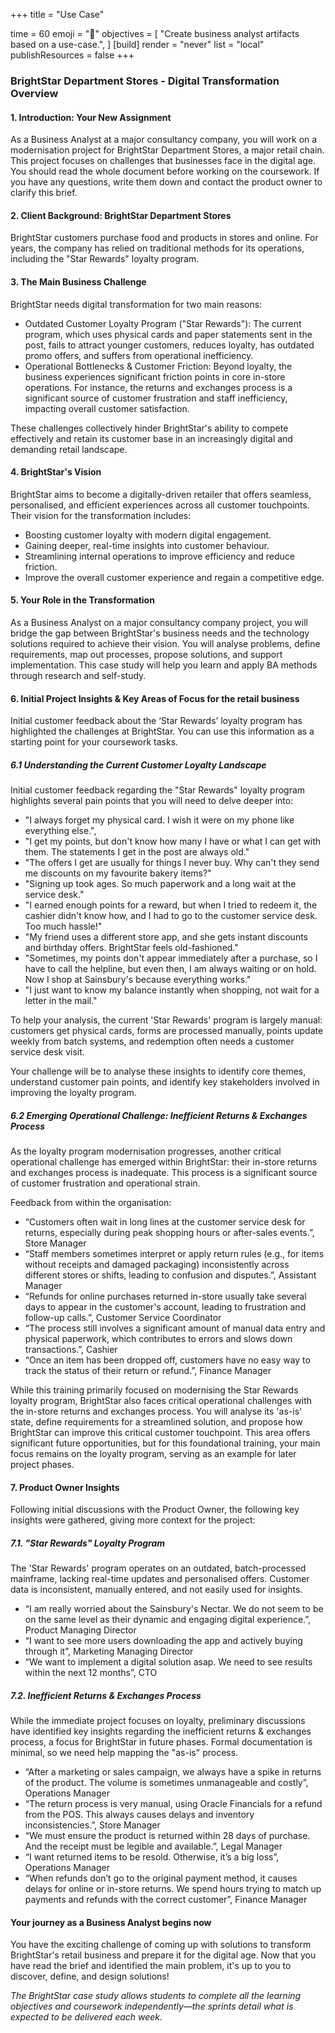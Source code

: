 +++
title = "Use Case"

time = 60
emoji = "🤖"
objectives = [
    "Create business analyst artifacts based on a use-case.",
]
[build]
  render = "never"
  list = "local"
  publishResources = false
+++

### BrightStar Department Stores  - Digital Transformation Overview

#### 1. Introduction: Your New Assignment 
As a Business Analyst at a major consultancy company, you will work on a modernisation project for BrightStar Department Stores, a major retail chain. This project focuses on challenges that businesses face in the digital age.  
You should read the whole document before working on the coursework. If you have any questions, write them down and contact the product owner to clarify this brief. 

#### 2. Client Background: BrightStar Department Stores    
BrightStar customers purchase food and products in stores and online. For years, the company has relied on traditional methods for its operations, including the "Star Rewards" loyalty program. 
 
#### 3. The Main Business Challenge 
BrightStar needs digital transformation for two main reasons: 
- Outdated Customer Loyalty Program ("Star Rewards"): The current program, which uses physical cards and paper statements sent in the post, fails to attract younger customers, reduces loyalty, has outdated promo offers, and suffers from operational inefficiency. 
- Operational Bottlenecks & Customer Friction: Beyond loyalty, the business experiences significant friction points in core in-store operations. For instance, the returns and exchanges process is a significant source of customer frustration and staff inefficiency, impacting overall customer satisfaction. 

These challenges collectively hinder BrightStar's ability to compete effectively and retain its customer base in an increasingly digital and demanding retail landscape. 

#### 4. BrightStar's Vision    
BrightStar aims to become a digitally-driven retailer that offers seamless, personalised, and efficient experiences across all customer touchpoints. Their vision for the transformation includes: 
- Boosting customer loyalty with modern digital engagement. 
- Gaining deeper, real-time insights into customer behaviour. 
- Streamlining internal operations to improve efficiency and reduce friction. 
- Improve the overall customer experience and regain a competitive edge. 

#### 5. Your Role in the Transformation 
As a Business Analyst on a major consultancy company project, you will bridge the gap between BrightStar's business needs and the technology solutions required to achieve their vision. You will analyse problems, define requirements, map out processes, propose solutions, and support implementation. This case study will help you learn and apply BA methods through research and self-study. 
 
#### 6. Initial Project Insights & Key Areas of Focus for the retail business
Initial customer feedback about the ‘Star Rewards’ loyalty program has highlighted the challenges at BrightStar. You can use this information as a starting point for your coursework tasks. 

##### 6.1 Understanding the Current Customer Loyalty Landscape 
Initial customer feedback regarding the "Star Rewards" loyalty program highlights several pain points that you will need to delve deeper into: 
- "I always forget my physical card. I wish it were on my phone like everything else.",  
- "I get my points, but don't know how many I have or what I can get with them. The statements I get in the post are always old." 
- "The offers I get are usually for things I never buy. Why can't they send me discounts on my favourite bakery items?" 
- "Signing up took ages. So much paperwork and a long wait at the service desk." 
- "I earned enough points for a reward, but when I tried to redeem it, the cashier didn't know how, and I had to go to the customer service desk. Too much hassle!" 
- "My friend uses a different store app, and she gets instant discounts and birthday offers. BrightStar feels old-fashioned." 
- "Sometimes, my points don't appear immediately after a purchase, so I have to call the helpline, but even then, I am always waiting or on hold. Now I shop at Sainsbury's because everything works." 
- "I just want to know my balance instantly when shopping, not wait for a letter in the mail." 
 
To help your analysis, the current 'Star Rewards' program is largely manual: customers get physical cards, forms are processed manually, points update weekly from batch systems, and redemption often needs a customer service desk visit. 
 
Your challenge will be to analyse these insights to identify core themes, understand customer pain points, and identify key stakeholders involved in improving the loyalty program. 

##### 6.2 Emerging Operational Challenge: Inefficient Returns & Exchanges Process 
As the loyalty program modernisation progresses, another critical operational challenge has emerged within BrightStar: their in-store returns and exchanges process is inadequate. This process is a significant source of customer frustration and operational strain. 
 
Feedback from within the organisation: 
- “Customers often wait in long lines at the customer service desk for returns, especially during peak shopping hours or after-sales events.”, Store Manager 
- “Staff members sometimes interpret or apply return rules (e.g., for items without receipts and damaged packaging) inconsistently across different stores or shifts, leading to confusion and disputes.”, Assistant Manager 
- “Refunds for online purchases returned in-store usually take several days to appear in the customer's account, leading to frustration and follow-up calls.”, Customer Service Coordinator 
- “The process still involves a significant amount of manual data entry and physical paperwork, which contributes to errors and slows down transactions.”, Cashier 
- “Once an item has been dropped off, customers have no easy way to track the status of their return or refund.”, Finance Manager 
 
While this training primarily focused on modernising the Star Rewards loyalty program, BrightStar also faces critical operational challenges with the in-store returns and exchanges process. You will analyse its 'as-is' state, define requirements for a streamlined solution, and propose how BrightStar can improve this critical customer touchpoint. This area offers significant future opportunities, but for this foundational training, your main focus remains on the loyalty program, serving as an example for later project phases. 

#### 7. Product Owner Insights 
Following initial discussions with the Product Owner, the following key insights were gathered, giving more context for the project: 

##### 7.1. "Star Rewards" Loyalty Program 
The 'Star Rewards' program operates on an outdated, batch-processed mainframe, lacking real-time updates and personalised offers. Customer data is inconsistent, manually entered, and not easily used for insights.
- “I am really worried about the Sainsbury's Nectar. We do not seem to be on the same level as their dynamic and engaging digital experience.”, Product Managing Director 
- “I want to see more users downloading the app and actively buying through it”, Marketing Managing Director
- “We want to implement a digital solution asap. We need to see results within the next 12 months”, CTO

##### 7.2. Inefficient Returns & Exchanges Process 
While the immediate project focuses on loyalty, preliminary discussions have identified key insights regarding the inefficient returns & exchanges process, a focus for BrightStar in future phases. Formal documentation is minimal, so we need help mapping the "as-is" process. 
 
- “After a marketing or sales campaign, we always have a spike in returns of the product. The volume is sometimes unmanageable and costly”, Operations Manager  
- “The return process is very manual, using Oracle Financials for a refund from the POS. This always causes delays and inventory inconsistencies.”, Store Manager 
- “We must ensure the product is returned within 28 days of purchase. And the receipt must be legible and available.”, Legal Manager 
- “I want returned items to be resold. Otherwise, it’s a big loss”, Operations Manager  
- “When refunds don’t go to the original payment method, it causes delays for online or in-store returns. We spend hours trying to match up payments and refunds with the correct customer”, Finance Manager 

#### Your journey as a Business Analyst begins now  
You have the exciting challenge of coming up with solutions to transform BrightStar's retail business and prepare it for the digital age. Now that you have read the brief and identified the main problem, it's up to you to discover, define, and design solutions! 
 
_The BrightStar case study allows students to complete all the learning objectives and coursework independently—the sprints detail what is expected to be delivered each week._

